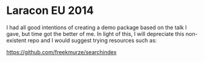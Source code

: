 # Laracon EU 2014

I had all good intentions of creating a demo package based on the talk I gave, but time got the better of me. In light of this, I will depreciate this non-existent repo and I would suggest trying resources such as:

https://github.com/freekmurze/searchindex
